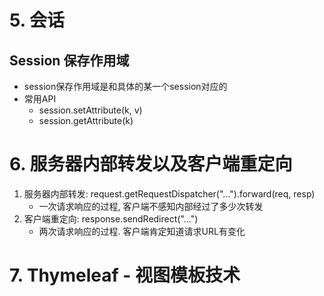 # 5. 会话
## Session 保存作用域
- session保存作用域是和具体的某一个session对应的
- 常用API
  - session.setAttribute(k, v)
  - session.getAttribute(k)

# 6. 服务器内部转发以及客户端重定向
1. 服务器内部转发: request.getRequestDispatcher("...").forward(req, resp)
   - 一次请求响应的过程, 客户端不感知内部经过了多少次转发
2. 客户端重定向: response.sendRedirect("...")
   - 两次请求响应的过程. 客户端肯定知道请求URL有变化

# 7. Thymeleaf - 视图模板技术
